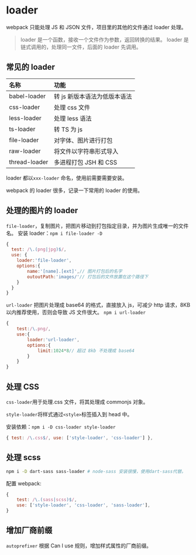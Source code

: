 # loader

webpack 只能处理 JS 和 JSON 文件，项目里的其他的文件通过 loader 处理。

> loader 是一个函数，接收一个文件作为参数，返回转换的结果。
> loader 是链式调用的，处理同一文件，后面的 loader 先调用。

## 常见的 loader

| 名称          | 功能                         |
| :------------ | :--------------------------- |
| babel-loader  | 转 js 新版本语法为低版本语法 |
| css-loader    | 处理 css 文件                |
| less-loader   | 处理 less 语法               |
| ts-loader     | 转 TS 为 js                  |
| file-loader   | 对字体、图片进行打包         |
| raw-loader    | 将文件以字符串形式导入       |
| thread-loader | 多进程打包 JSH 和 CSS        |

loader 都以`xxx-loader` 命名，使用前需要需要安装。

webpack 的 loader 很多，记录一下常用的 loader 的使用。

## 处理的图片的 loader

`file-loader`，复制图片，把图片移动到打包指定目录，并为图片生成唯一的文件名。
安装 loader：`npm i file-loader -D`

```js
{
  test: /\.(png|jpg)$/,
  use: {
    loader:'file-loader',
    options:{
        name:'[name].[ext]',// 图片打包后的名字
        outoutPath:'images/'// 打包后的文件放置在这个路径下
    }
  }
}
```

`url-loader` 把图片处理成 base64 的格式，直接放入 js，可减少 http 请求，8KB 以内推荐使用，否则会导致 JS 文件很大。
`npm i url-loader`

```js
{
    test:/\.png/,
    use:{
        loader:'url-loader',
        options:{
            limit:1024*8// 超过 8kb 不处理成 base64
        }
    }
}
```

## 处理 CSS

`css-loader`用于处理.css 文件，将其处理成 commonjs 对象。

`style-loader`将样式通过`<style>`标签插入到 head 中。

安装依赖：`npm i -D css-loader style-loader`

```js
{ test: /\.css$/, use: ['style-loader', 'css-loader'] },
```

<!-- TODO 配置选项，可看文档 -->

## 处理 scss

```bash
npm i -D dart-sass sass-loader # node-sass 安装很慢，使用dart-sass代替。
```

配置 webpack:

```js
{
	test: /\.(sass|scss)$/,
	use: ['style-loader', 'css-loader', 'sass-loader'],
}
```

## 增加厂商前缀

`autoprefixer` 根据 Can I use 规则，增加样式属性的厂商前缀。
